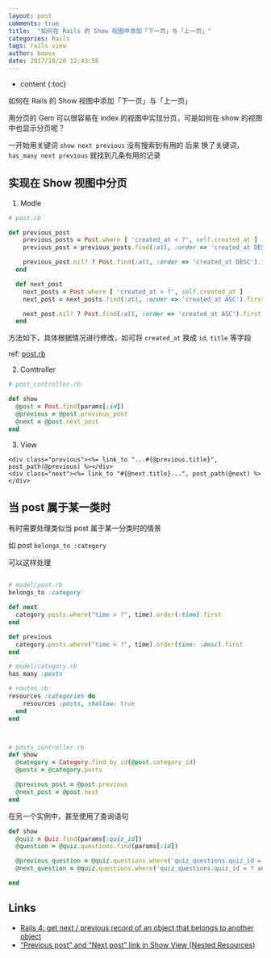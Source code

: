 ```yaml
---
layout: post
comments: true
title:  "如何在 Rails 的 Show 视图中添加「下一页」与「上一页」"
categories: Rails
tags: rails view
author: booox
date: 2017/10/20 12:43:58
---
```


* content
{:toc}



如何在 Rails 的 Show 视图中添加「下一页」与「上一页」


用分页的 Gem 可以很容易在 index 的视图中实现分页，可是如何在 show 的视图中也显示分页呢？

一开始用关键词 `show next previous` 没有搜索到有用的
后来 换了关键词，`has_many next previous` 就找到几条有用的记录


## 实现在 Show 视图中分页

1. Modle

```ruby
# post.rb

def previous_post
    previous_posts = Post.where [ 'created_at < ?', self.created_at ]
    previous_post = previous_posts.find(:all, :order => 'created_at DESC').first

    previous_post.nil? ? Post.find(:all, :order => 'created_at DESC').first : previous_post
  end

  def next_post
    next_posts = Post.where [ 'created_at > ?', self.created_at ]
    next_post = next_posts.find(:all, :order => 'created_at ASC').first

    next_post.nil? ? Post.find(:all, :order => 'created_at ASC').first : next_post
  end

```

方法如下，具体根据情况进行修改，如可将 `created_at` 换成 `id`, `title` 等字段

ref: [post.rb](https://github.com/Jauny/profile/blob/7592d83393e4cb43f3df77576a04d353d9272bca/app/models/post.rb)


2. Conttroller

```ruby
# post_controller.rb

def show
  @post = Post.find(params[:id])
  @previous = @post.previous_post
  @next = @post.next_post
end
```


3. View

```
<div class="previous"><%= link_to "...#{@previous.title}", post_path(@previous) %></div>
<div class="next"><%= link_to "#{@next.title}...", post_path(@next) %></div>
```

## 当 post 属于某一类时

有时需要处理类似当 post 属于某一分类时的情景

如 post `belongs_to :category`

可以这样处理

```ruby

# model/post.rb
belongs_to :category

def next
  category.posts.where("time > ?", time).order(:time).first
end

def previous
  category.posts.where("time < ?", time).order(time: :desc).first
end

# model/category.rb
has_many :posts

# routes.rb
resources :categories do
    resources :posts, shallow: true
  end
end



# posts_controller.rb
def show
  @category = Category.find_by_id(@post.category_id)
  @posts = @category.posts

  @previous_post = @post.previous
  @next_post = @post.next
end
```

在另一个实例中，甚至使用了查询语句

```ruby
def show
  @quiz = Quiz.find(params[:quiz_id])
  @question = @quiz.questions.find(params[:id])

  @previous_question = @quiz.questions.where('quiz_questions.quiz_id = ? and questions.id < ?', @quiz.id, @question.id).order('id DESC').first
  @next_question = @quiz.questions.where('quiz_questions.quiz_id = ? and questions.id > ?', @quiz.id, @question.id).order('id ASC').first

end
```


## Links

* [Rails 4: get next / previous record of an object that belongs to another object](https://stackoverflow.com/questions/33380851/rails-4-get-next-previous-record-of-an-object-that-belongs-to-another-object)
* [“Previous post” and “Next post” link in Show View (Nested Resources)](https://stackoverflow.com/questions/19471430/previous-post-and-next-post-link-in-show-view-nested-resources)
